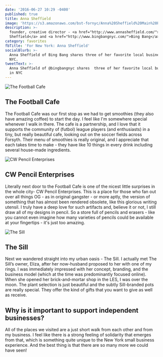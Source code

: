 ```yaml
---
date: '2016-06-27 10:29 -0400'
published: true
title: Anna Sheffield
image: 'https://s3.amazonaws.com/bst-fornyc/Anna%20Sheffield%20Main%20Portrait.jpg'
description: >-
  founder, creative director - <a href="http://www.annasheffield.com/">Anna
  Sheffield</a> and <a href="http://www.bingbangnyc.com/">Bing Bang</a>
category: favorites
fbTitle: 'For New York: Anna Sheffield'
socialBlurb: >-
  Anna Sheffield of Bing Bang shares three of her favorite local businesses in
  NYC.
tweetText: >-
  Anna Sheffield of @bingbangnyc shares  three of her favorite local businesses
  in NYC
---
```

![The Football Cafe](https://s3.amazonaws.com/bst-fornyc/Anna%20Sheffield%20Football%20Cafe.jpg)

## The Football Cafe

The Football Cafe was our first stop as we had to get smoothies (they also have amazing coffee) to start the day. I feel like I'm somewhere special whenever I walk in there. The cafe is a partnership, and I love that it supports the community of (futbol) league players (and enthusiasts) in a tiny, but really beautiful cafe, looking out on the soccer fields across Forsyth. Their menu of smoothies is really original, and I appreciate that each takes time to make - they have like 10 things in every drink including several house-made ingredients.

![CW Pencil Enterprises](https://s3.amazonaws.com/bst-fornyc/Anna%20Sheffield%20CW%20Pencil%20Enterprises.jpg)
## CW Pencil Enterprises

Literally next door to the Football Cafe is one of the nicest little surprises in the whole city- CW Pencil Enterprises. This is a place for those who fan out over all things OG - as in original gangster - or more aptly, the version of something that has almost been rendered obsolete, like this glorious writing utensil. I truly have a deep love for such artifacts and, believe it or not, I still draw all of my designs in pencil. So a store full of pencils and erasers - like you cannot even imagine how many varieties of pencils could be available at your fingertips - it's just too amazing.

![The Sill](https://s3.amazonaws.com/bst-fornyc/Anna%20Sheffield%20The%20Sill.jpg)
## The Sill

Next we wandered straight into my urban oasis - The Sill. I actually met The Sill’s owner, Eliza, after her now-husband proposed to her with one of my rings. I was immediately impressed with her concept, branding, and the business model (which at the time was predominantly focused online). When she opened her brick-and-mortar shop in the LES, I was over the moon. The plant selection is just beautiful and the subtly Sill-branded pots are really special. They offer the kind of gifts that you want to give as well as receive.

## Why is it important to support independent businesses?

All of the places we visited are a just short walk from each other and from my business. I feel like there is a strong feeling of solidarity that emerges from that, which is something quite unique to the New York small business experience. And the best thing is that there are so many more we could have seen!

